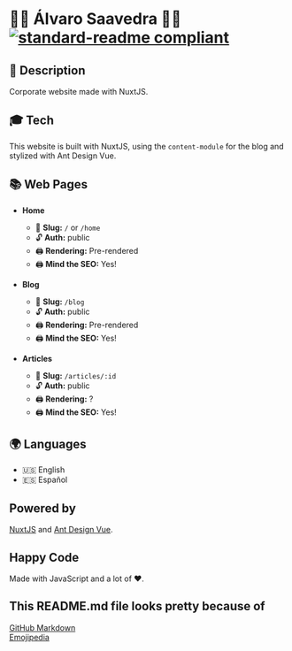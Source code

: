 # 🧑‍💻 Álvaro Saavedra 🧑‍💻 [![standard-readme compliant](https://img.shields.io/badge/readme%20style-standard-brightgreen.svg?style=flat-square)](https://github.com/RichardLitt/standard-readme)

## 🔖 Description

Corporate website made with NuxtJS.

## 🎓 Tech

This website is built with NuxtJS, using the `content-module` for the blog and stylized with Ant Design Vue.

## 📚 Web Pages

- **Home**

  - 🔔 **Slug:** `/` or `/home`
  - 🔓 **Auth:** public
  - 🖨️ **Rendering:** Pre-rendered
  - 🖨️ **Mind the SEO:** Yes!

- **Blog**

  - 🔔 **Slug:** `/blog`
  - 🔓 **Auth:** public
  - 🖨️ **Rendering:** Pre-rendered
  - 🖨️ **Mind the SEO:** Yes!

- **Articles**

  - 🔔 **Slug:** `/articles/:id`
  - 🔓 **Auth:** public
  - 🖨️ **Rendering:** ?
  - 🖨️ **Mind the SEO:** Yes!

## 🌍 Languages

- 🇺🇸 English
- 🇪🇸 Español

## Powered by

[NuxtJS](https://nuxtjs.org/) and [Ant Design Vue](https://www.antdv.com/docs/vue/introduce/).

## Happy Code

Made with JavaScript and a lot of ❤️.

## This README.md file looks pretty because of

[GitHub Markdown](https://guides.github.com/features/mastering-markdown/) \
[Emojipedia](https://emojipedia.org/)
